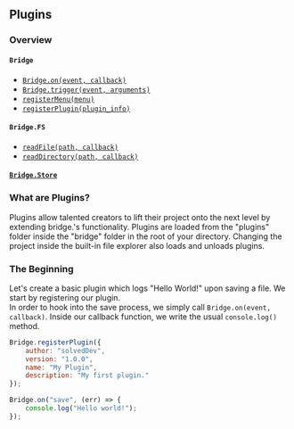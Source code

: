 ## Plugins

### Overview
#### ```Bridge```
- [```Bridge.on(event, callback)```](https://github.com/solvedDev/bridge./blob/master/plugins/bridge/on.md)
- [```Bridge.trigger(event, arguments)```](https://github.com/solvedDev/bridge./blob/master/plugins/bridge/trigger.md)
- [```registerMenu(menu)```](https://github.com/solvedDev/bridge./blob/master/plugins/bridge/registerMenu.md)
- [```registerPlugin(plugin_info)```](https://github.com/solvedDev/bridge./blob/master/plugins/bridge/registerPlugin.md)

#### ```Bridge.FS```
- [```readFile(path, callback)```](https://github.com/solvedDev/bridge./blob/master/plugins/bridge/fs/readFile.md)
- [```readDirectory(path, callback)```](https://github.com/solvedDev/bridge./blob/master/plugins/bridge/fs/readDirectory.md)

#### [```Bridge.Store```](https://github.com/solvedDev/bridge./blob/master/plugins/bridge/Store.md)

### What are Plugins?
Plugins allow talented creators to lift their project onto the next level by extending bridge.'s functionality. 
Plugins are loaded from the "plugins" folder inside the "bridge" folder in the root of your directory. Changing the project inside the
built-in file explorer also loads and unloads plugins.

### The Beginning
Let's create a basic plugin which logs "Hello World!" upon saving a file. We start by registering our plugin.  
In order to hook into the save process, we simply call ```Bridge.on(event, callback)```.
Inside our callback function, we write the usual ```console.log()``` method.
```javascript
Bridge.registerPlugin({
    author: "solvedDev",
    version: "1.0.0",
    name: "My Plugin",
    description: "My first plugin."
});

Bridge.on("save", (err) => {
    console.log("Hello world!");
});
```
